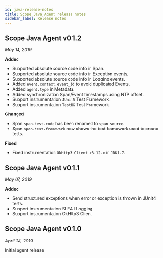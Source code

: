```yaml
---
id: java-release-notes
title: Scope Java Agent release notes
sidebar_label: Release notes
---
```



## Scope Java Agent v0.1.2

*May 14, 2019*

**Added**
- Supported absolute source code info in Span.
- Supported absolute source code info in Exception events.
- Supported absolute source code info in Logging events.
- Added ```event.context.event_id``` to avoid duplicated Events.
- Added ```agent.type``` in Metadata.
- Added synchronization Span/Event timestamps using NTP offset.
- Support instrumentation ```JUnit5``` Test Framework.
- Support instrumentation ```TestNG``` Test Framework.

**Changed**
- Span ```span.test.code``` has been renamed to ```span.source```.
- Span ```span.test.framework``` now shows the test framework used to create tests.

**Fixed**
- Fixed instrumentation ```OkHttp3 Client v3.12.x``` in ```JDK1.7```.


## Scope Java Agent v0.1.1

*May 07, 2019*

**Added**

- Send structured exceptions when error or exception is thrown in JUnit4 tests.
- Support instrumentation SLF4J Logging
- Support instrumentation OkHttp3 Client


## Scope Java Agent v0.1.0

*April 24, 2019*

Initial agent release



